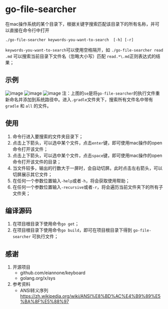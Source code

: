 # go-file-searcher
在mac操作系统的某个目录下，根据关键字搜索匹配该目录下的所有名称，并可以直接在命令行中打开
```
./go-file-searcher keywords-you-want-to-search  [-h] [-r]
```
`keywords-you-want-to-search`可以使用空格隔开，如 `./go-file-searcher read .md` 可以搜索当前目录下文件名（忽略大小写）匹配 `read.*\.md`正则表达式的结果；

## 示例
![image](https://github.com/Carbs0126/go-file-searcher/assets/14228871/03cff9fd-a718-4d45-a79a-5164b5009842)
![image](https://github.com/Carbs0126/go-file-searcher/assets/14228871/3a0a2faf-cf06-4f7e-afe8-ab7d68d010f7)
![image](https://github.com/Carbs0126/go-file-searcher/assets/14228871/fee612ef-8c19-440f-9488-23f4151838de)
注：上图的`se`是将`go-file-searcher`的执行文件重新命名并添加到系统路径中。进入`.gradle`文件夹下，搜索所有文件名中带有 `gradle` 和 `all` 的文件。

## 使用
1. 命令行进入要搜索的文件夹目录下；
2. 点击上下箭头，可以选中某个文件，点击``enter``键，即可使用mac操作的open命令打开该文件；
3. 点击上下箭头，可以选中某个文件，点击``space``键，即可使用mac操作的open命令打开该文件的目录；
4. 当文件较多，输出的行数大于一屏时，会自动切屏。此时点击左右箭头，可以切屏展示其它文件；
5. 在任何一个参数位置输入`-help`或者`-h`，将会获取使用帮助；
6. 在任何一个参数位置输入`-recursive`或者`-r`，将会遍历当前文件夹下的所有子文件夹；

## 编译源码
1. 在项目根目录下使用命令``go get``；
2. 在项目根目录下使用命令``go build``，即可在项目根目录下得到 `go-file-searcher` 可执行文件；

## 感谢
1. 开源项目
   - github.com/eiannone/keyboard
   - golang.org/x/sys
2. 参考资料
   - ANSI转义序列 https://zh.wikipedia.org/wiki/ANSI%E8%BD%AC%E4%B9%89%E5%BA%8F%E5%88%97
